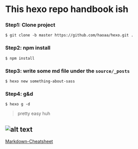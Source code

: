 # This hexo repo handbook ish

### **Step1:** Clone project
```
$ git clone -b master https://github.com/haoaa/hexo.git .
```

### **Step2:** npm install
```
$ npm install
```

### **Step3:** write some md file under the `source/_posts`
```
$ hexo new something-about-sass
```
### **Step4:** g&d
```
$ hexo g -d
```

> pretty easy huh

![alt text](http://up.henan.china.cn/2016/1219/1482137264449.png)
---
[Markdown-Cheatsheet](https://github.com/adam-p/markdown-here/wiki/Markdown-Cheatsheet)